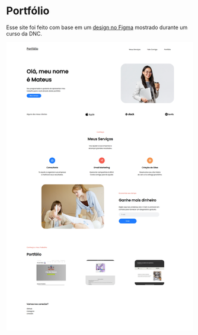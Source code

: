 # Portfólio

Esse site foi feito com base em um [design no Figma](https://www.figma.com/file/01T9bnpk9SZk0XbuC7tXBJ/LP-Portfolio?type=design&node-id=2-6&mode=design&t=4Y2rmYpoDu2bikBW-0) mostrado durante um curso da DNC.



![Alt text](image.png)
